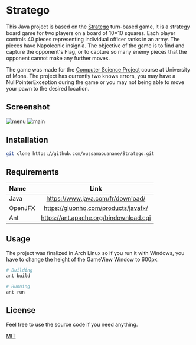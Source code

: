 # Stratego

This Java project is based on the [Stratego](https://en.wikipedia.org/wiki/Stratego) turn-based game, it is a strategy board game for two players on a board of 10×10 squares. Each player controls 40 pieces representing individual officer ranks in an army. The pieces have Napoleonic insignia. The objective of the game is to find and capture the opponent's Flag, or to capture so many enemy pieces that the opponent cannot make any further moves.

The game was made for the [Computer Science Project](http://applications.umons.ac.be/web/en/pde/2018-2019/aa/S-INFO-605.htm) course at University of Mons. The project has currently two knows errors, you may have a NullPointerException during the game or you may not being able to move your pawn to the desired location.
## Screenshot

![menu](../master/screenshot/menu.png)
![main](../master/screenshot/main.png)

## Installation

```bash
git clone https://github.com/oussamaouanane/Stratego.git
```

## Requirements

| Name | Link | 
| :------------- | :----------: |
| Java | https://www.java.com/fr/download/   | 
| OpenJFX | https://gluonhq.com/products/javafx/ |
| Ant | https://ant.apache.org/bindownload.cgi |

## Usage

The project was finalized in Arch Linux so if you run it with Windows, you have to change the height of the GameView
Window to 600px.

```bash
# Building
ant build

# Running
ant run
```

## License
Feel free to use the source code if you need anything.

[MIT](https://choosealicense.com/licenses/mit/)
